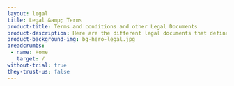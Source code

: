 ```yaml
---
layout: legal
title: Legal &amp; Terms
product-title: Terms and conditions and other Legal Documents
product-description: Here are the different legal documents that define and dictate the way we do business together.
product-background-img: bg-hero-legal.jpg
breadcrumbs:
 - name: Home
   target: /
without-trial: true
they-trust-us: false
---
```

